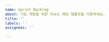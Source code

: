 ```yaml
---
name: Sprint Backlog
about: 기능 개발을 위한 이슈는 해당 템플릿을 사용하세요.
title: ''
labels: ''
assignees: ''

---
```



